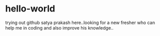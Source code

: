# hello-world
trying out github
satya prakash here..looking for a new fresher who can help me in coding
and also improve his knowledge..
